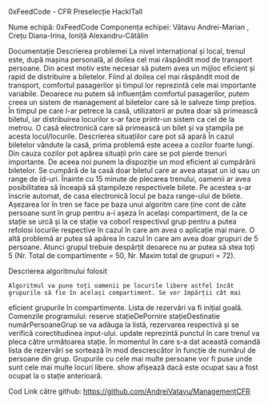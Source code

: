 0xFeedCode - CFR
Preselecție HackITall

Nume echipă: 0xFeedCode
Componența echipei: Vătavu Andrei-Marian , Crețu Diana-Irina, Ioniță Alexandru-Cătălin

Documentație
Descrierea problemei
La nivel internațional și local, trenul este, după mașina personală, al doilea cel mai răspândit mod de transport persoane.
Din acest motiv este necesar să putem avea un mijloc eficient și rapid de distribuire a biletelor.  Fiind al doilea cel mai răspândit mod
de transport, comfortul pasagerilor și timpul lor reprezintă cele mai importante variabile.  Deoarece nu putem să influențăm comfortul 
pasagerilor, putem creea un sistem de management al biletelor care să le salveze timp prețios. În timpul pe care l-ar petrece la casă,
utilizatorii ar putea doar să primească biletul, iar distribuirea locurilor s-ar face printr-un sistem ca cel de la metrou. O casă
electronică care să primească un bilet și va ștampila pe acesta locul/locurile. 
Descrierea situațiilor care pot să apară
În cazul biletelor vândute la casă, prima problemă este aceea a cozilor foarte lungi. Din cauza cozilor pot apărea situații prin care se 
pot pierde trenuri importante. De aceea noi punem la dispoziție un mod eficient al cumpărării biletelor. Se cumpără de la casă doar 
biletul care ar avea atașat un id sau un range de id-uri. Înainte cu 15 minute de plecarea trenului, oamenii ar avea posibilitatea să 
înceapă să ștampileze respectivele bilete. Pe acestea s-ar înscrie automat, de casa electronică locul  pe baza range-ului de bilete. 
Așezarea lor în tren se face pe baza unui algoritm care ține cont de câte persoane sunt în grup pentru a-i așeza în același compartiment, 
de la ce stație se urcă și la ce stație va coborî  respectivul grup pentru a putea refolosi locurile respective în cazul în care am avea
o aplicație mai mare.
O altă problemă ar putea să apărea în cazul în care am avea doar grupuri de 5 persoane. Atunci grupul trebuie despărțit deoarece nu ar
putea să stea toți 5 (Nr. Total de compartimente = 50, Nr. Maxim total de grupuri = 72). 






Descrierea algoritmului folosit
		
	Algoritmul va pune toți oamenii pe locurile libere astfel încât grupurile să fie în același compartiment. Se vor împărții cât mai
  eficient grupurile în compartimente. Lista de rezervări va fi inițial goală. Comenzile programului: 
reserve stațieDePornire stațieDestinatie numărPersoaneGrup se va adăuga la listă, rezervarea respectivă și se verifică corectitudinea
input-ului. 
update reprezintă punctul în care trenul va pleca către următoarea stație. În momentul în care s-a dat această comandă lista de
rezervări se sortează în mod descrescător în funcție de numărul de persoane din grup.  Grupurile cu cele mai multe persoane vor fi puse
unde sunt cele mai multe locuri libere. 
show afișează dacă este ocupat sau a fost ocupat la o stație anterioară. 
 
Cod
Link către github: https://github.com/AndreiVatavu/ManagementCFR
 		

